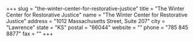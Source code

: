 +++
slug = "the-winter-center-for-restorative-justice"
title = "The Winter Center for Restorative Justice"
name = "The Winter Center for Restorative Justice"
address = "1012 Massachusetts Street, Suite 207"
city = "Lawrence"
state = "KS"
postal = "66044"
website = ""
phone = "785 845 8877"
fax = ""
+++
